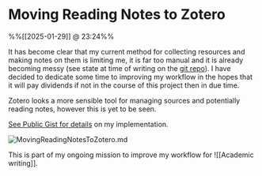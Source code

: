 
# Moving Reading Notes to Zotero
%%[[2025-01-29]] @ 23:24%%

It has become clear that my current method for collecting resources and making notes on them is limiting me, it is far too manual and it is already becoming messy (see state at time of writing on the [git repo](https://github.com/jasht1/Uni-Projects/tree/5a763948d18894f3ff07c82c9aa55117cd79c660/Individual%20project/Notes/Reading%20Notes)). I have decided to dedicate some time to improving my workflow in the hopes that it will pay dividends if not in the course of this project then in due time. 

Zotero looks a more sensible tool for managing sources and potentially reading notes, however this is yet to be seen.

[See Public Gist for details](https://gist.github.com/jasht1/1a0a0809755b3e28722fc2f0782b3efb#file-movingreadingnotestozotero-md) on my implementation.

![MovingReadingNotesToZotero.md](https://gist.github.com/jasht1/1a0a0809755b3e28722fc2f0782b3efb#file-movingreadingnotestozotero-md)

This is part of my ongoing mission to improve my workflow for ![[Academic writing]].